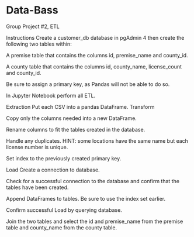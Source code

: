 # Data-Bass
Group Project #2, ETL

Instructions
Create a customer_db database in pgAdmin 4 then create the following two tables within:

A premise table that contains the columns id, premise_name and county_id.

A county table that contains the columns id, county_name, license_count and county_id.

Be sure to assign a primary key, as Pandas will not be able to do so.

In Jupyter Notebook perform all ETL.

Extraction
Put each CSV into a pandas DataFrame.
Transform

Copy only the columns needed into a new DataFrame.

Rename columns to fit the tables created in the database.

Handle any duplicates. HINT: some locations have the same name but each license number is unique.

Set index to the previously created primary key.


Load
Create a connection to database.

Check for a successful connection to the database and confirm that the tables have been created.

Append DataFrames to tables. Be sure to use the index set earlier.

Confirm successful Load by querying database.

Join the two tables and select the id and premise_name from the premise table and county_name from the county table.
